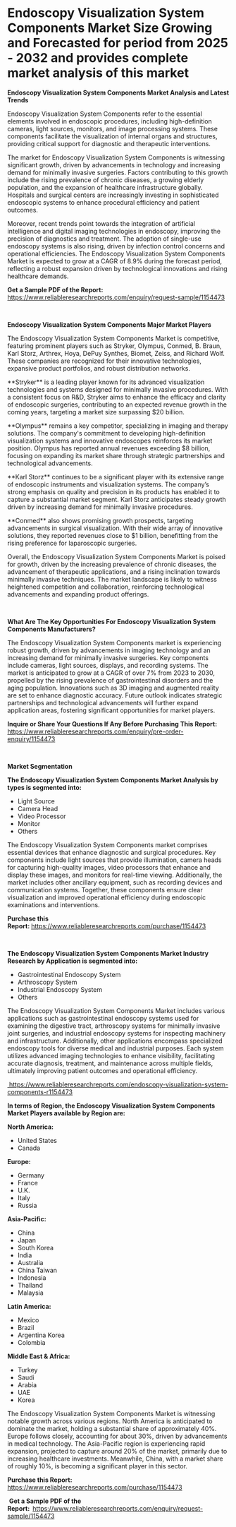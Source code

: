<p><h1>Endoscopy Visualization System Components Market Size Growing and Forecasted for period from 2025 - 2032 and provides complete market analysis of this market</h1></p><p><strong>Endoscopy Visualization System Components Market Analysis and Latest Trends</strong></p>
<p><p>Endoscopy Visualization System Components refer to the essential elements involved in endoscopic procedures, including high-definition cameras, light sources, monitors, and image processing systems. These components facilitate the visualization of internal organs and structures, providing critical support for diagnostic and therapeutic interventions.</p><p>The market for Endoscopy Visualization System Components is witnessing significant growth, driven by advancements in technology and increasing demand for minimally invasive surgeries. Factors contributing to this growth include the rising prevalence of chronic diseases, a growing elderly population, and the expansion of healthcare infrastructure globally. Hospitals and surgical centers are increasingly investing in sophisticated endoscopic systems to enhance procedural efficiency and patient outcomes.</p><p>Moreover, recent trends point towards the integration of artificial intelligence and digital imaging technologies in endoscopy, improving the precision of diagnostics and treatment. The adoption of single-use endoscopy systems is also rising, driven by infection control concerns and operational efficiencies. The Endoscopy Visualization System Components Market is expected to grow at a CAGR of 8.9% during the forecast period, reflecting a robust expansion driven by technological innovations and rising healthcare demands.</p></p>
<p><strong>Get a Sample PDF of the Report:&nbsp;</strong> <a href="https://www.reliableresearchreports.com/enquiry/request-sample/1154473?utm_campaign=3136&utm_medium=2&utm_source=Github&utm_content=ia&utm_term=14042025&utm_id=endoscopy-visualization-system-components">https://www.reliableresearchreports.com/enquiry/request-sample/1154473</a></p>
<p>&nbsp;</p>
<p><strong>Endoscopy Visualization System Components Major Market Players</strong></p>
<p><p>The Endoscopy Visualization System Components Market is competitive, featuring prominent players such as Stryker, Olympus, Conmed, B. Braun, Karl Storz, Arthrex, Hoya, DePuy Synthes, Biomet, Zeiss, and Richard Wolf. These companies are recognized for their innovative technologies, expansive product portfolios, and robust distribution networks.</p><p>**Stryker** is a leading player known for its advanced visualization technologies and systems designed for minimally invasive procedures. With a consistent focus on R&D, Stryker aims to enhance the efficacy and clarity of endoscopic surgeries, contributing to an expected revenue growth in the coming years, targeting a market size surpassing $20 billion.</p><p>**Olympus** remains a key competitor, specializing in imaging and therapy solutions. The company's commitment to developing high-definition visualization systems and innovative endoscopes reinforces its market position. Olympus has reported annual revenues exceeding $8 billion, focusing on expanding its market share through strategic partnerships and technological advancements.</p><p>**Karl Storz** continues to be a significant player with its extensive range of endoscopic instruments and visualization systems. The company’s strong emphasis on quality and precision in its products has enabled it to capture a substantial market segment. Karl Storz anticipates steady growth driven by increasing demand for minimally invasive procedures.</p><p>**Conmed** also shows promising growth prospects, targeting advancements in surgical visualization. With their wide array of innovative solutions, they reported revenues close to $1 billion, benefitting from the rising preference for laparoscopic surgeries.</p><p>Overall, the Endoscopy Visualization System Components Market is poised for growth, driven by the increasing prevalence of chronic diseases, the advancement of therapeutic applications, and a rising inclination towards minimally invasive techniques. The market landscape is likely to witness heightened competition and collaboration, reinforcing technological advancements and expanding product offerings.</p></p>
<p>&nbsp;</p>
<p><strong>What Are The Key Opportunities For Endoscopy Visualization System Components Manufacturers?</strong></p>
<p><p>The Endoscopy Visualization System Components market is experiencing robust growth, driven by advancements in imaging technology and an increasing demand for minimally invasive surgeries. Key components include cameras, light sources, displays, and recording systems. The market is anticipated to grow at a CAGR of over 7% from 2023 to 2030, propelled by the rising prevalence of gastrointestinal disorders and the aging population. Innovations such as 3D imaging and augmented reality are set to enhance diagnostic accuracy. Future outlook indicates strategic partnerships and technological advancements will further expand application areas, fostering significant opportunities for market players.</p></p>
<p><strong>Inquire or Share Your Questions If Any Before Purchasing This Report:</strong> <a href="https://www.reliableresearchreports.com/enquiry/pre-order-enquiry/1154473?utm_campaign=3136&utm_medium=2&utm_source=Github&utm_content=ia&utm_term=14042025&utm_id=endoscopy-visualization-system-components">https://www.reliableresearchreports.com/enquiry/pre-order-enquiry/1154473</a></p>
<p>&nbsp;</p>
<p><strong>Market Segmentation</strong></p>
<p><strong>The Endoscopy Visualization System Components Market Analysis by types is segmented into:</strong></p>
<p><ul><li>Light Source</li><li>Camera Head</li><li>Video Processor</li><li>Monitor</li><li>Others</li></ul></p>
<p><p>The Endoscopy Visualization System Components market comprises essential devices that enhance diagnostic and surgical procedures. Key components include light sources that provide illumination, camera heads for capturing high-quality images, video processors that enhance and display these images, and monitors for real-time viewing. Additionally, the market includes other ancillary equipment, such as recording devices and communication systems. Together, these components ensure clear visualization and improved operational efficiency during endoscopic examinations and interventions.</p></p>
<p><strong>Purchase this Report:&nbsp;</strong><a href="https://www.reliableresearchreports.com/purchase/1154473?utm_campaign=3136&utm_medium=2&utm_source=Github&utm_content=ia&utm_term=14042025&utm_id=endoscopy-visualization-system-components">https://www.reliableresearchreports.com/purchase/1154473</a></p>
<p>&nbsp;</p>
<p><strong>The Endoscopy Visualization System Components Market Industry Research by Application is segmented into:</strong></p>
<p><ul><li>Gastrointestinal Endoscopy System</li><li>Arthroscopy System</li><li>Industrial Endoscopy System</li><li>Others</li></ul></p>
<p><p>The Endoscopy Visualization System Components Market includes various applications such as gastrointestinal endoscopy systems used for examining the digestive tract, arthroscopy systems for minimally invasive joint surgeries, and industrial endoscopy systems for inspecting machinery and infrastructure. Additionally, other applications encompass specialized endoscopy tools for diverse medical and industrial purposes. Each system utilizes advanced imaging technologies to enhance visibility, facilitating accurate diagnosis, treatment, and maintenance across multiple fields, ultimately improving patient outcomes and operational efficiency.</p></p>
<p><a href="https://www.reliableresearchreports.com/endoscopy-visualization-system-components-r1154473?utm_campaign=3136&utm_medium=2&utm_source=Github&utm_content=ia&utm_term=14042025&utm_id=endoscopy-visualization-system-components">&nbsp;https://www.reliableresearchreports.com/endoscopy-visualization-system-components-r1154473</a></p>
<p><strong>In terms of Region, the Endoscopy Visualization System Components Market Players available by Region are:</strong></p>
<p>
    <p> <strong> North America: </strong>
        <ul>
            <li>United States</li>
            <li>Canada</li>
        </ul>
        </p> 
    <p> <strong> Europe: </strong>
        <ul>
            <li>Germany</li>
            <li>France</li>
            <li>U.K.</li>
            <li>Italy</li>
            <li>Russia</li>
        </ul>
        </p> 
    <p> <strong> Asia-Pacific: </strong>
        <ul>
            <li>China</li>
            <li>Japan</li>
            <li>South Korea</li>
            <li>India</li>
            <li>Australia</li>
            <li>China Taiwan</li>
            <li>Indonesia</li>
            <li>Thailand</li>
            <li>Malaysia</li>
        </ul>
        </p> 
    <p> <strong> Latin America: </strong>
        <ul>
            <li>Mexico</li>
            <li>Brazil</li>
            <li>Argentina Korea</li>
            <li>Colombia</li>
        </ul>
        </p> 
    <p> <strong> Middle East & Africa: </strong>
        <ul>
            <li>Turkey</li>
            <li>Saudi</li>
            <li>Arabia</li>
            <li>UAE</li>
            <li>Korea</li>
        </ul>
    </p>
    </p>
<p><p>The Endoscopy Visualization System Components Market is witnessing notable growth across various regions. North America is anticipated to dominate the market, holding a substantial share of approximately 40%. Europe follows closely, accounting for about 30%, driven by advancements in medical technology. The Asia-Pacific region is experiencing rapid expansion, projected to capture around 20% of the market, primarily due to increasing healthcare investments. Meanwhile, China, with a market share of roughly 10%, is becoming a significant player in this sector.</p></p>
<p><strong>Purchase this Report: </strong><a href="https://www.reliableresearchreports.com/purchase/1154473?utm_campaign=3136&utm_medium=2&utm_source=Github&utm_content=ia&utm_term=14042025&utm_id=endoscopy-visualization-system-components">https://www.reliableresearchreports.com/purchase/1154473</a></p>
<p>&nbsp;<strong>Get a Sample PDF of the Report:&nbsp;&nbsp;</strong><a href="https://www.reliableresearchreports.com/enquiry/request-sample/1154473?utm_campaign=3136&utm_medium=2&utm_source=Github&utm_content=ia&utm_term=14042025&utm_id=endoscopy-visualization-system-components">https://www.reliableresearchreports.com/enquiry/request-sample/1154473</a></p>
<p><strong></strong></p>
<p><p></p><p></p><p></p></p>